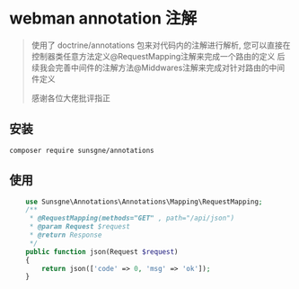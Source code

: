 # webman  annotation 注解


> 使用了 doctrine/annotations 包来对代码内的注解进行解析,
> 您可以直接在控制器类任意方法定义@RequestMapping注解来完成一个路由的定义
> 后续我会完善中间件的注解方法@Middwares注解来完成对针对路由的中间件定义
> 
> 感谢各位大佬批评指正

## 安装

```shell
composer require sunsgne/annotations
```
## 使用
~~~php
    use Sunsgne\Annotations\Annotations\Mapping\RequestMapping;
    /**
     * @RequestMapping(methods="GET" , path="/api/json")
     * @param Request $request
     * @return Response
     */
    public function json(Request $request)
    {
        return json(['code' => 0, 'msg' => 'ok']);
    }
~~~
